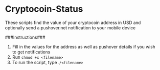 Cryptocoin-Status
=================

These scripts find the value of your cryptocoin address in USD and optionally send a pushover.net notification to your mobile device

###Instructions###
1. Fill in the values for the address as well as pushover details if you wish to get notifications
2. Run ```chmod +x <filename>```
3. To run the script, type```./<filename>```